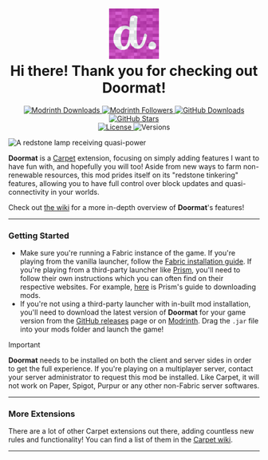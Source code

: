 <h1 align="center">
  <img width="20%" src="src/main/resources/assets/doormat/icon.png">
  <br>
  Hi there! Thank you for checking out Doormat!
</h1>

<p align="center">
  <!-- MODRINTH DOWNLOADS --->
  <a href="https://modrinth.com/mod/doormat/versions">
    <img src="https://img.shields.io/modrinth/dt/doormat?label=Modrinth Downloads&logo=modrinth&style=flat-square"
       alt="Modrinth Downloads">
  </a>
  <!-- MODRINTH FOLLOWERS --->
  <a href="https://modrinth.com/mod/doormat">
    <img src="https://img.shields.io/modrinth/followers/doormat?label=Modrinth Followers&logo=modrinth&style=flat-square"
       alt="Modrinth Followers">
  </a>
  <!-- GITHUB DOWNLOADS --->
  <a href="https://github.com/axialeaa/DoormatCarpetExtension/releases">
    <img src="https://img.shields.io/github/downloads/axialeaa/DoormatCarpetExtension/total?label=GitHub Downloads&logo=github&style=flat-square"
      alt="GitHub Downloads">
  </a>
  <!-- GITHUB STARS --->
  <a href="https://github.com/axialeaa/DoormatCarpetExtension">
    <img src="https://img.shields.io/github/stars/axialeaa/DoormatCarpetExtension?label=GitHub Stars&logo=github&style=flat-square"
      alt="GitHub Stars">
  </a>
  <br>
  <!-- LICENSE --->
  <a href="https://github.com/axialeaa/DoormatCarpetExtension/blob/master/LICENSE">
    <img src="https://img.shields.io/github/license/axialeaa/DoormatCarpetExtension?label=License&style=flat-square"
      alt="License">
  </a>
  <!-- VERSIONS --->
  <img src="https://img.shields.io/modrinth/game-versions/doormat?label=Versions&style=flat-square"
    alt="Versions">
</p>

![A redstone lamp receiving quasi-power](https://github.com/axialeaa/DoormatCarpetExtension/assets/116074698/89617f79-c926-4006-b061-84463dbf6555)

**Doormat** is a [Carpet][carpet] extension, focusing on simply adding features I want to have fun with, and hopefully you will too! Aside from new ways to farm non-renewable resources, this mod prides itself on its "redstone tinkering" features, allowing you to have full control over block updates and quasi-connectivity in your worlds.

Check out [the wiki][wiki] for a more in-depth overview of **Doormat**'s features!
***

### Getting Started
- Make sure you're running a Fabric instance of the game. If you're playing from the vanilla launcher, follow the [Fabric installation guide][fabric-guide]. If you're playing from a third-party launcher like [Prism][prism], you'll need to follow their own instructions which you can often find on their respective websites. For example, [here][prism-guide] is Prism's guide to downloading mods.
- If you're not using a third-party launcher with in-built mod installation, you'll need to download the latest version of **Doormat** for your game version from the [GitHub releases][github-releases] page or on [Modrinth][modrinth-versions]. Drag the `.jar` file into your mods folder and launch the game!

> [!IMPORTANT]
> **Doormat** needs to be installed on both the client and server sides in order to get the full experience. If you're playing on a multiplayer server, contact your server administrator to request this mod be installed. Like Carpet, it will not work on Paper, Spigot, Purpur or any other non-Fabric server softwares.
***

### More Extensions
There are a lot of other Carpet extensions out there, adding countless new rules and functionality! You can find a list of them in the [Carpet wiki][carpet-extensions].
***

[wiki]: https://github.com/axialeaa/DoormatCarpetExtension/wiki
[carpet-extensions]: https://github.com/gnembon/fabric-carpet/wiki/List-of-Carpet-extensions
[fabric]: https://fabricmc.net
[fabric-installer]: https://fabricmc.net/use/installer
[fabric-guide]: https://docs.fabricmc.net/players/installing-fabric
[carpet]: https://github.com/gnembon/fabric-carpet
[prism]: https://prismlauncher.org
[prism-guide]: https://prismlauncher.org/wiki/getting-started/download-mods
[modrinth-versions]: https://modrinth.com/mod/doormat/versions
[github-releases]: https://github.com/axialeaa/DoormatCarpetExtension/releases